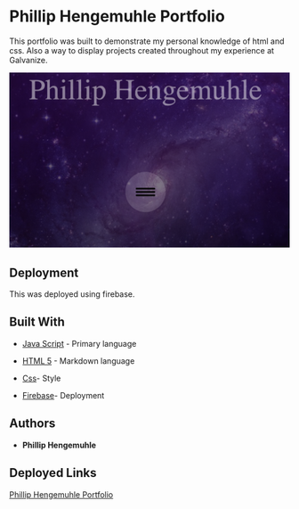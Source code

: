 # Phillip Hengemuhle Portfolio

This portfolio was built to demonstrate my personal knowledge of html and css. Also a way to display projects created throughout my experience at Galvanize. 

![Home Screen of Portfolio Site](public/img/portfolioScreen.png)

## Deployment

This was deployed using firebase.

## Built With

* [Java Script](https://developer.mozilla.org/en-US/docs/Web/JavaScript) - Primary language

* [HTML 5](https://developer.mozilla.org/en-US/docs/Web/Guide/HTML/HTML5) - Markdown language

* [Css](https://developer.mozilla.org/en-US/docs/Web/CSS)- Style

* [Firebase](https://firebase.google.com/docs/)- Deployment

## Authors

* **Phillip Hengemuhle**

## Deployed Links
[Phillip Hengemuhle Portfolio](phengemuhle.com)
